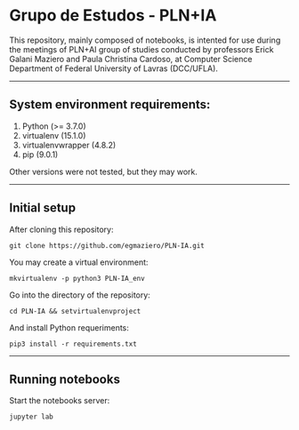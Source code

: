 # Grupo de Estudos - PLN+IA
This repository, mainly composed of notebooks, is intented for use during the meetings of PLN+AI group of studies conducted by professors Erick Galani Maziero and Paula Christina Cardoso, at Computer Science Department of Federal University of Lavras (DCC/UFLA).

---

## System environment requirements:
1. Python (>= 3.7.0)
2. virtualenv (15.1.0)
3. virtualenvwrapper (4.8.2)
4. pip (9.0.1)

Other versions were not tested, but they may work.

---

## Initial setup
After cloning this repository:

```
git clone https://github.com/egmaziero/PLN-IA.git
```

You may create a virtual environment:
```
mkvirtualenv -p python3 PLN-IA_env
```

Go into the directory of the repository:

```
cd PLN-IA && setvirtualenvproject
```
And install Python requeriments:

```
pip3 install -r requirements.txt
```
---
## Running notebooks

Start the notebooks server:

```
jupyter lab
```

